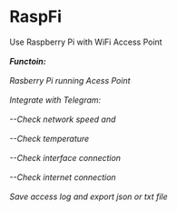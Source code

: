 # RaspFi
Use Raspberry Pi with WiFi Access Point<br /><br />
***Functoin:*** <br /><br />
*Rasberry Pi running Acess Point*<br /><br />
*Integrate with Telegram:<br /><br />
--Check network speed and<br /><br />
--Check temperature<br /><br />
--Check interface connection<br /><br />
--Check internet connection<br /><br />*
*Save access log and export json or txt file*

